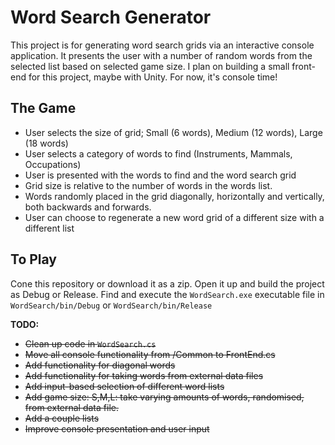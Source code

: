 # Word Search Generator
This project is for generating word search grids via an interactive console application. It presents the user with a number of random words from the selected list based on selected game size. 
I plan on building a small front-end for this project, maybe with Unity. For now, it's console time!


## The Game
- User selects the size of grid; Small (6 words), Medium (12 words), Large (18 words)
- User selects a category of words to find (Instruments, Mammals, Occupations)
- User is presented with the words to find and the word search grid
 - Grid size is relative to the number of words in the words list. 
 - Words randomly placed in the grid diagonally, horizontally and vertically, both backwards and forwards.
- User can choose to regenerate a new word grid of a different size with a different list
 

## To Play
Cone this repository or download it as a zip.
Open it up and build the project as Debug or Release.
Find and execute the `WordSearch.exe` executable file in `WordSearch/bin/Debug` or `WordSearch/bin/Release`


**TODO:**
- <strike>Clean up code in `WordSearch.cs`</strike>
- <strike>Move all console functionality from /Common to FrontEnd.cs</strike>
- <strike>Add functionality for diagonal words</strike>
- <strike>Add functionality for taking words from external data files</strike>
- <strike>Add input-based selection of different word lists</strike>
- <strike>Add game size: S,M,L: take varying amounts of words, randomised, from external data file.</strike>
- <strike>Add a couple lists</strike>
- <strike>Improve console presentation and user input</strike>
